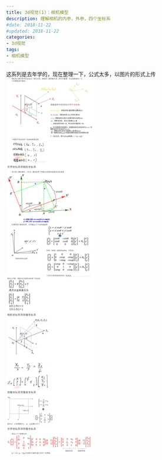 ```yaml
---
title: 3d视觉(1)：相机模型
description: 理解相机的内参，外参，四个坐标系
#date: 2018-11-22 
#updated: 2018-11-22
categories:
- 3d视觉
tags:
- 相机模型
---
```


这系列是去年学的，现在整理一下，公式太多，以图片的形式上传
![相机模型](/img/200331/200331-相机模型.png)
